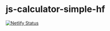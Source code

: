 # js-calculator-simple-hf
[![Netlify Status](https://api.netlify.com/api/v1/badges/fefe0010-4b98-41b1-a59a-17adf6bebcd9/deploy-status)](https://app.netlify.com/sites/jscalculators/deploys)
